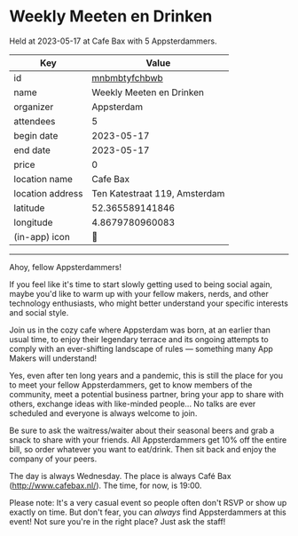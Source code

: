 # Weekly Meeten en Drinken
Held at 2023-05-17 at Cafe Bax with 5 Appsterdammers.
        
|Key|Value
|---|---|
|id|[mnbmbtyfchbwb](https://www.meetup.com/appsterdam/events/mnbmbtyfchbwb/)|
|name|Weekly Meeten en Drinken|
|organizer|Appsterdam|
|attendees|5|
|begin date|2023-05-17|
|end date|2023-05-17|
|price|0|
|location name|Cafe Bax|
|location address|Ten Katestraat 119, Amsterdam|
|latitude|52.365589141846|
|longitude|4.8679780960083|
|(in-app) icon|🍺|

---

Ahoy, fellow Appsterdammers!

If you feel like it's time to start slowly getting used to being social again, maybe you'd like to warm up with your fellow makers, nerds, and other technology enthusiasts, who might better understand your specific interests and social style.

Join us in the cozy cafe where Appsterdam was born, at an earlier than usual time, to enjoy their legendary terrace and its ongoing attempts to comply with an ever-shifting landscape of rules — something many App Makers will understand!

Yes, even after ten long years and a pandemic, this is still the place for you to meet your fellow Appsterdammers, get to know members of the community, meet a potential business partner, bring your app to share with others, exchange ideas with like-minded people... No talks are ever scheduled and everyone is always welcome to join.

Be sure to ask the waitress/waiter about their seasonal beers and grab a snack to share with your friends. All Appsterdammers get 10% off the entire bill, so order whatever you want to eat/drink. Then sit back and enjoy the company of your peers.

The day is always Wednesday. The place is always Café Bax (http://www.cafebax.nl/). The time, for now, is 19:00.

Please note: It's a very casual event so people often don't RSVP or show up exactly on time. But don't fear, you can *always* find Appsterdammers at this event! Not sure you're in the right place? Just ask the staff! 
